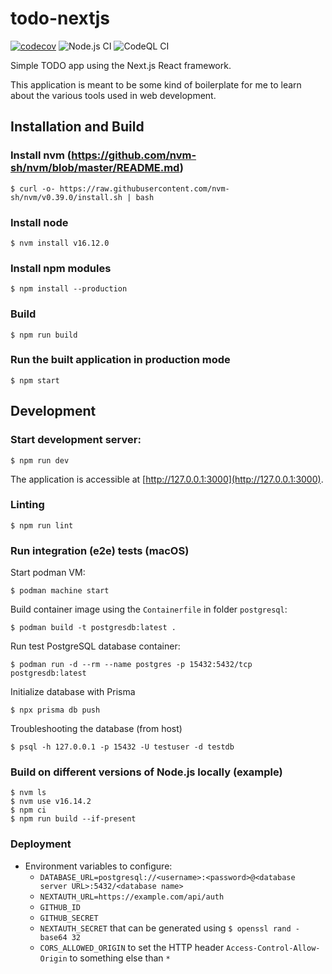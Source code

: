 # todo-nextjs

[![codecov](https://codecov.io/gh/davidlag0/todo-nextjs/branch/main/graph/badge.svg?token=YBGR2fclvo)](https://codecov.io/gh/davidlag0/todo-nextjs)
![Node.js CI](https://github.com/davidlag0/todo-nextjs/actions/workflows/node.js.yml/badge.svg)
![CodeQL CI](https://github.com/davidlag0/todo-nextjs/actions/workflows/codeql-analysis.yml/badge.svg)

Simple TODO app using the Next.js React framework.

This application is meant to be some kind of boilerplate for me to learn about the various tools used in web development.

## Installation and Build

### Install nvm (https://github.com/nvm-sh/nvm/blob/master/README.md)

```console
$ curl -o- https://raw.githubusercontent.com/nvm-sh/nvm/v0.39.0/install.sh | bash
```

### Install node

```console
$ nvm install v16.12.0
```

### Install npm modules

```console
$ npm install --production
```

### Build

```console
$ npm run build
```

### Run the built application in production mode

```console
$ npm start
```

## Development

### Start development server:

```console
$ npm run dev
```

The application is accessible at [http://127.0.0.1:3000](http://127.0.0.1:3000).

### Linting

```console
$ npm run lint
```

### Run integration (e2e) tests (macOS)

Start podman VM:

```console
$ podman machine start
```

Build container image using the `Containerfile` in folder `postgresql`:

```console
$ podman build -t postgresdb:latest .
```

Run test PostgreSQL database container:

```console
$ podman run -d --rm --name postgres -p 15432:5432/tcp postgresdb:latest
```

Initialize database with Prisma

```console
$ npx prisma db push
```

Troubleshooting the database (from host)

```console
$ psql -h 127.0.0.1 -p 15432 -U testuser -d testdb
```

### Build on different versions of Node.js locally (example)

```console
$ nvm ls
$ nvm use v16.14.2
$ npm ci
$ npm run build --if-present
```

### Deployment

- Environment variables to configure:
  - `DATABASE_URL=postgresql://<username>:<password>@<database server URL>:5432/<database name>`
  - `NEXTAUTH_URL=https://example.com/api/auth`
  - `GITHUB_ID`
  - `GITHUB_SECRET`
  - `NEXTAUTH_SECRET` that can be generated using `$ openssl rand -base64 32`
  - `CORS_ALLOWED_ORIGIN` to set the HTTP header `Access-Control-Allow-Origin` to something else than `*`
